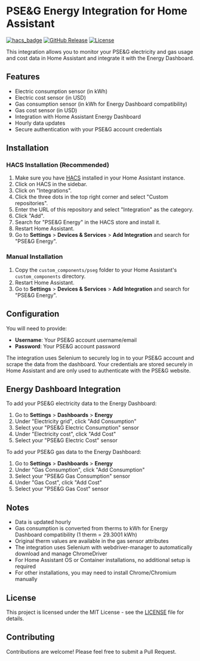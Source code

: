 # PSE&G Energy Integration for Home Assistant

[![hacs_badge](https://img.shields.io/badge/HACS-Custom-orange.svg)](https://github.com/custom-components/hacs)
[![GitHub Release](https://img.shields.io/github/release/tecnico1931/ha-pseg.svg?style=flat-square)](https://github.com/tecnico1931/ha-pseg/releases)
[![License](https://img.shields.io/github/license/tecnico1931/ha-pseg.svg?style=flat-square)](LICENSE)

This integration allows you to monitor your PSE&G electricity and gas usage and cost data in Home Assistant and integrate it with the Energy Dashboard.

## Features

- Electric consumption sensor (in kWh)
- Electric cost sensor (in USD)
- Gas consumption sensor (in kWh for Energy Dashboard compatibility)
- Gas cost sensor (in USD)
- Integration with Home Assistant Energy Dashboard
- Hourly data updates
- Secure authentication with your PSE&G account credentials

## Installation

### HACS Installation (Recommended)

1. Make sure you have [HACS](https://hacs.xyz/) installed in your Home Assistant instance.
2. Click on HACS in the sidebar.
3. Click on "Integrations".
4. Click the three dots in the top right corner and select "Custom repositories".
5. Enter the URL of this repository and select "Integration" as the category.
6. Click "Add".
7. Search for "PSE&G Energy" in the HACS store and install it.
8. Restart Home Assistant.
9. Go to **Settings** > **Devices & Services** > **Add Integration** and search for "PSE&G Energy".

### Manual Installation

1. Copy the `custom_components/pseg` folder to your Home Assistant's `custom_components` directory.
2. Restart Home Assistant.
3. Go to **Settings** > **Devices & Services** > **Add Integration** and search for "PSE&G Energy".

## Configuration

You will need to provide:

- **Username**: Your PSE&G account username/email
- **Password**: Your PSE&G account password

The integration uses Selenium to securely log in to your PSE&G account and scrape the data from the dashboard. Your credentials are stored securely in Home Assistant and are only used to authenticate with the PSE&G website.

## Energy Dashboard Integration

To add your PSE&G electricity data to the Energy Dashboard:

1. Go to **Settings** > **Dashboards** > **Energy**
2. Under "Electricity grid", click "Add Consumption"
3. Select your "PSE&G Electric Consumption" sensor
4. Under "Electricity cost", click "Add Cost"
5. Select your "PSE&G Electric Cost" sensor

To add your PSE&G gas data to the Energy Dashboard:

1. Go to **Settings** > **Dashboards** > **Energy**
2. Under "Gas Consumption", click "Add Consumption"
3. Select your "PSE&G Gas Consumption" sensor
4. Under "Gas Cost", click "Add Cost"
5. Select your "PSE&G Gas Cost" sensor

## Notes

- Data is updated hourly
- Gas consumption is converted from therms to kWh for Energy Dashboard compatibility (1 therm = 29.3001 kWh)
- Original therm values are available in the gas sensor attributes
- The integration uses Selenium with webdriver-manager to automatically download and manage ChromeDriver
- For Home Assistant OS or Container installations, no additional setup is required
- For other installations, you may need to install Chrome/Chromium manually

## License

This project is licensed under the MIT License - see the [LICENSE](LICENSE) file for details.

## Contributing

Contributions are welcome! Please feel free to submit a Pull Request.
